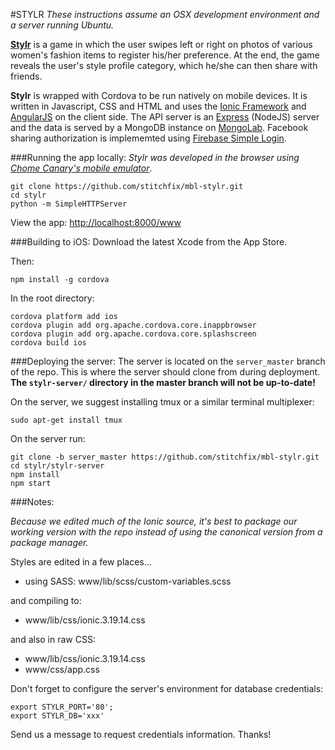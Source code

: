 #STYLR
*These instructions assume an OSX development environment and a server running Ubuntu.*

__[Stylr](http://getStylr.com)__ is a game in which the user swipes left or right on photos of various women's fashion items to register his/her preference. At the end, the game reveals the user's style profile category, which he/she can then share with friends.

__Stylr__ is wrapped with Cordova to be run natively on mobile devices. It is written in Javascript, CSS and HTML and uses the [Ionic Framework](http://ionicframework.com) and [AngularJS](http://angularjs.org/) on the client side. The API server is an [Express](http://expressjs.com/) (NodeJS) server and the data is served by a MongoDB instance on [MongoLab](http://MongoLab.com).  Facebook sharing authorization is implememted using [Firebase Simple Login](http://firebase.github.io/firebase-simple-login/).

###Running the app locally:
*Stylr was developed in the browser using [Chome Canary's mobile emulator](https://developers.google.com/chrome-developer-tools/docs/mobile-emulation)*.

```
git clone https://github.com/stitchfix/mbl-stylr.git
cd stylr
python -m SimpleHTTPServer 
```

View the app: [http://localhost:8000/www](http://localhost:8000/www)

###Building to iOS:
Download the latest Xcode from the App Store.

Then:

```
npm install -g cordova
```

In the root directory:

```
cordova platform add ios
cordova plugin add org.apache.cordova.core.inappbrowser
cordova plugin add org.apache.cordova.core.splashscreen
cordova build ios
```
###Deploying the server:
The server is located on the ```server_master``` branch of the repo. This is where the server should clone from during deployment. __The ```stylr-server/``` directory in the master branch will not be up-to-date!__ 

On the server, we suggest installing tmux or a similar terminal multiplexer:

```
sudo apt-get install tmux
```

On the server run:

```
git clone -b server_master https://github.com/stitchfix/mbl-stylr.git
cd stylr/stylr-server
npm install
npm start
```

###Notes:

*Because we edited much of the Ionic source, it's best to package our working version with the repo instead of using the canonical version from a package manager.*

Styles are edited in a few places...

- using SASS: www/lib/scss/custom-variables.scss

and compiling to:

- www/lib/css/ionic.3.19.14.css

and also in raw CSS:

- www/lib/css/ionic.3.19.14.css
- www/css/app.css

Don't forget to configure the server's environment for database credentials:

```
export STYLR_PORT='80';
export STYLR_DB='xxx'
```
Send us a message to request credentials information. Thanks!
